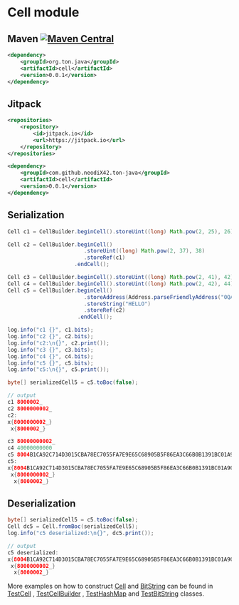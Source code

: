 # Cell module

## Maven [![Maven Central][maven-central-svg]][maven-central]

```xml
<dependency>
    <groupId>org.ton.java</groupId>
    <artifactId>cell</artifactId>
    <version>0.0.1</version>
</dependency>
```

## Jitpack

```xml
<repositories>
    <repository>
        <id>jitpack.io</id>
        <url>https://jitpack.io</url>
    </repository>
</repositories>
```

```xml
<dependency>
    <groupId>com.github.neodiX42.ton-java</groupId>
    <artifactId>cell</artifactId>
    <version>0.0.1</version>
</dependency>
```

## Serialization

```java
Cell c1 = CellBuilder.beginCell().storeUint((long) Math.pow(2, 25), 26).endCell();

Cell c2 = CellBuilder.beginCell()
                        .storeUint((long) Math.pow(2, 37), 38)
                        .storeRef(c1)
                     .endCell();

Cell c3 = CellBuilder.beginCell().storeUint((long) Math.pow(2, 41), 42).endCell();
Cell c4 = CellBuilder.beginCell().storeUint((long) Math.pow(2, 42), 44).endCell();
Cell c5 = CellBuilder.beginCell()
                        .storeAddress(Address.parseFriendlyAddress("0QAljlSWOKaYCuXTx2OCr9P08y40SC2vw3UeM1hYnI3gDY7I"))
                        .storeString("HELLO")
                        .storeRef(c2)
                      .endCell();

log.info("c1 {}", c1.bits);
log.info("c2 {}", c2.bits);
log.info("c2:\n{}", c2.print());
log.info("c3 {}", c3.bits);
log.info("c4 {}", c4.bits);
log.info("c5 {}", c5.bits);
log.info("c5:\n{}", c5.print());

byte[] serializedCell5 = c5.toBoc(false);

// output
c1 8000002_
c2 8000000002_
c2:
x{8000000002_}
 x{8000002_}

c3 80000000002_
c4 40000000000
c5 8004B1CA92C714D3015CBA78EC7055FA7E9E65C68905B5F86EA3C66B0B1391BC01A908A98989F_
c5:
x{8004B1CA92C714D3015CBA78EC7055FA7E9E65C68905B5F86EA3C66B0B1391BC01A908A98989F_}
 x{8000000002_}
  x{8000002_}
```

## Deserialization

```java
byte[] serializedCell5 = c5.toBoc(false);
Cell dc5 = Cell.fromBoc(serializedCell5);
log.info("c5 deserialized:\n{}", dc5.print());

// output
c5 deserialized:
x{8004B1CA92C714D3015CBA78EC7055FA7E9E65C68905B5F86EA3C66B0B1391BC01A908A98989F_}
 x{8000000002_}
  x{8000002_}
```

More examples on how to construct [Cell](../cell/src/main/java/org/ton/java/cell/Cell.java)
and [BitString](../bitstring/src/main/java/org/ton/java/bitstring/BitString.java) can be
found in [TestCell](../cell/src/test/java/org/ton/java/cell/TestCell.java)
, [TestCellBuilder](../cell/src/test/java/org/ton/java/cell/TestCellBuilder.java)
, [TestHashMap](../cell/src/test/java/org/ton/java/cell/TestHashMap.java)
and [TestBitString](../bitstring/src/test/java/org/ton/java/bitstring/TestBitString.java) classes.


[maven-central-svg]: https://img.shields.io/maven-central/v/org.ton.java/cell

[maven-central]: https://mvnrepository.com/artifact/org.ton.java/cell

[ton-svg]: https://img.shields.io/badge/Based%20on-TON-blue

[ton]: https://ton.org